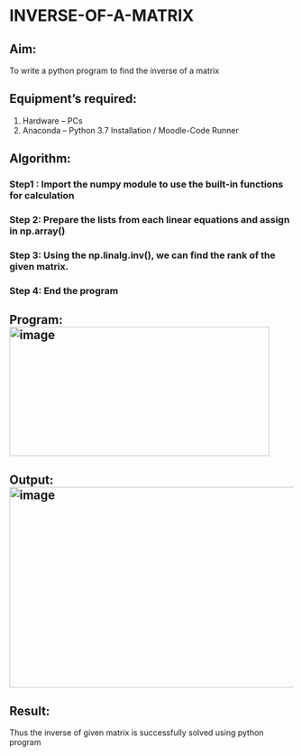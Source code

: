 # INVERSE-OF-A-MATRIX
## Aim:
To write a python program to find the inverse of a matrix
## Equipment’s required:
1. 	Hardware – PCs
2. 	Anaconda – Python 3.7 Installation / Moodle-Code Runner
## Algorithm:
### Step1 : Import the numpy module to use the built-in functions for calculation
### Step 2: Prepare the lists from each linear equations and assign in np.array()
### Step 3: Using the np.linalg.inv(), we can find the rank of the given matrix.
### Step 4: End the program

## Program:<img width="461" height="229" alt="image" src="https://github.com/user-attachments/assets/09000733-4fb4-493e-9af6-b9cf238d3ea4" />

## Output:<img width="1276" height="356" alt="image" src="https://github.com/user-attachments/assets/97bd3ac3-e0c3-4252-b21f-5929445e588d" />

## Result:
Thus the inverse of given matrix is successfully solved using python program

